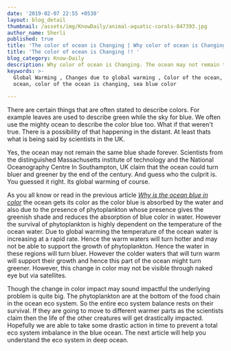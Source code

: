 ```yaml
---
date: '2019-02-07 22:55 +0530'
layout: blog_detail
thumbnail: /assets/img/KnowDaily/animal-aquatic-corals-847393.jpg
author_name: Sherli
published: true
title: 'The color of ocean is Changing | Why color of ocean is Changing- Toknowisgood '
title: 'The color of ocean is Changing !! '
blog_category: Know-Daily
description: Why color of ocean is Changing. The ocean may not remain the same blue shade forever. Scientists from all ...
keywords: >-
  Global Warming , Changes due to global warming , Color of the ocean, blue
  ocean, color of the ocean is changing, sea blue color
  
---
```


There are certain things that are often stated to describe colors. For example leaves are used to describe green while the sky for blue. We often use the mighty ocean to describe the color blue too. What if that weren't true. There is a possibility of that happening in the distant. At least thats what is being said by scientists in the UK.

Yes, the ocean may not remain the same blue shade forever. Scientists from the distinguished Massachusetts institute of technology and the National Oceanography Centre In Southampton, UK claim that the ocean could turn bluer and greener by the end of the century. And guess who the culprit is. You guessed it right. Its global warming of course.

As you all know or read in the previous article _[Why is the ocean blue in color](https://www.toknowisgood.com/2019/02/06/why-is-the-ocean-blue-in-color.html)_ the ocean gets its color as the color blue is absorbed by the water and also due to the presence of phytoplankton whose presence gives the greenish shade and reduces the absorption of blue color in water. However the survival of phytoplankton is highly dependent on the temperature of the ocean water. Due to global warming the temperature of the ocean water is increasing at a rapid rate. Hence the warm waters will turn hotter and may not be able to support the growth of phytoplankton. Hence the water in these regions will turn bluer. However the colder waters that will turn warm will support their growth and hence this part of the ocean might turn greener. However, this change in color may not be visible through naked eye but via satellites.

Though the change in color impact may sound impactful the underlying problem is quite big. The phytoplankton are at the bottom of the food chain in the ocean eco system. So the entire eco system balance rests on their survival. If they are going to move to different warmer parts as the scientists claim then the life of the other creatures will get drastically impacted. Hopefully we are able to take some drastic action in time to prevent a total eco system imbalance in the blue ocean. The next article will help you understand the eco system in deep ocean.
